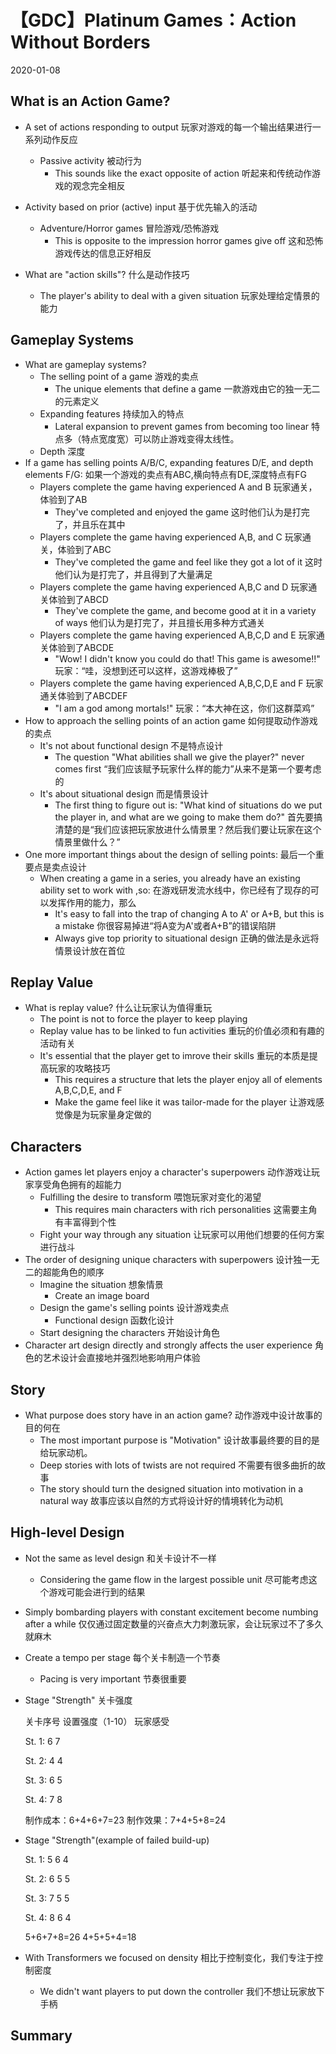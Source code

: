 # 【GDC】Platinum Games：Action Without Borders
2020-01-08

## What is an Action Game?

- A set of actions responding to output 玩家对游戏的每一个输出结果进行一系列动作反应
  - Passive activity 被动行为
    - This sounds like the exact opposite of action 听起来和传统动作游戏的观念完全相反

- Activity based on prior (active) input 基于优先输入的活动
  - Adventure/Horror games 冒险游戏/恐怖游戏
    - This is opposite to the impression horror games give off 这和恐怖游戏传达的信息正好相反
- What are "action skills"? 什么是动作技巧
  - The player's ability to deal with a given situation 玩家处理给定情景的能力

## Gameplay Systems

- What are gameplay systems?
  - The selling point of a game 游戏的卖点
    - The unique elements that define a game 一款游戏由它的独一无二的元素定义
  - Expanding features 持续加入的特点
    - Lateral expansion to prevent games from becoming too linear 特点多（特点宽度宽）可以防止游戏变得太线性。
  - Depth 深度
- If a game has selling points A/B/C, expanding features D/E, and depth elements F/G:
如果一个游戏的卖点有ABC,横向特点有DE,深度特点有FG
  - Players complete the game having experienced A and B
  玩家通关，体验到了AB
    - They've completed and enjoyed the game
    这时他们认为是打完了，并且乐在其中
  - Players complete the game having experienced A,B, and C
  玩家通关，体验到了ABC
    - They've completed the game and feel like they got a lot of it
    这时他们认为是打完了，并且得到了大量满足
  - Players complete the game having experienced A,B,C and D
  玩家通关体验到了ABCD
    - They've complete the game, and become good at it in a variety of ways
    他们认为是打完了，并且擅长用多种方式通关
  - Players complete the game having experienced A,B,C,D and E
  玩家通关体验到了ABCDE
    - "Wow! I didn't know you could do that! This game is awesome!!"
    玩家：“哇，没想到还可以这样，这游戏棒极了”
  - Players complete the game having experienced A,B,C,D,E and F
  玩家通关体验到了ABCDEF
    - "I am a god among mortals!"
    玩家：“本大神在这，你们这群菜鸡”
- How to approach the selling points of an action game 如何提取动作游戏的卖点
  - It's not about functional design 不是特点设计
    - The question "What abilities shall we give the player?" never comes first
    “我们应该赋予玩家什么样的能力”从来不是第一个要考虑的
  - It's about situational design 而是情景设计
    - The first thing to figure out is: "What kind of situations do we put the player in, and what are we going to make them do?"
    首先要搞清楚的是“我们应该把玩家放进什么情景里？然后我们要让玩家在这个情景里做什么？”
- One more important things about the design of selling points: 最后一个重要点是卖点设计
  - When creating a game in a series, you already have an existing ability set to work with ,so:
  在游戏研发流水线中，你已经有了现存的可以发挥作用的能力，那么
    - It's easy to fall into the trap of changing A to A' or A+B, but this is a mistake
    你很容易掉进“将A变为A'或者A+B”的错误陷阱
    - Always give top priority to situational design
    正确的做法是永远将情景设计放在首位

## Replay Value

- What is replay value? 什么让玩家认为值得重玩
  - The point is not to force the player to keep playing
  - Replay value has to be linked to fun activities 重玩的价值必须和有趣的活动有关
  - It's essential that the player get to imrove their skills 重玩的本质是提高玩家的攻略技巧
    - This requires a structure that lets the player enjoy all of elements A,B,C,D,E, and F
    - Make the game feel like it was tailor-made for the player 让游戏感觉像是为玩家量身定做的

## Characters

- Action games let players enjoy a character's superpowers 动作游戏让玩家享受角色拥有的超能力
  - Fulfilling the desire to transform 喂饱玩家对变化的渴望
    - This requires main characters with rich personalities 这需要主角有丰富得到个性
  - Fight your way through any situation 让玩家可以用他们想要的任何方案进行战斗
- The order of designing unique characters with superpowers 设计独一无二的超能角色的顺序
  - Imagine the situation 想象情景
    - Create an image board
  - Design the game's selling points 设计游戏卖点
    - Functional design 函数化设计
  - Start designing the characters 开始设计角色
- Character art design directly and strongly affects the user experience 角色的艺术设计会直接地并强烈地影响用户体验

## Story

- What purpose does story have in an action game? 动作游戏中设计故事的目的何在
  - The most important purpose is "Motivation" 设计故事最终要的目的是给玩家动机。
  - Deep stories with lots of twists are not required 不需要有很多曲折的故事
  - The story should turn the designed situation into motivation in a natural way 故事应该以自然的方式将设计好的情境转化为动机

## High-level Design

- Not the same as level design 和关卡设计不一样

  - Considering the game flow in the largest possible unit 尽可能考虑这个游戏可能会进行到的结果

- Simply bombarding players with constant excitement become numbing after a while 仅仅通过固定数量的兴奋点大力刺激玩家，会让玩家过不了多久就麻木

- Create a tempo per stage 每个关卡制造一个节奏

  - Pacing is very important 节奏很重要

- Stage "Strength" 关卡强度

  关卡序号	设置强度（1-10）	玩家感受

  St. 1:					6							7

  St. 2:					4							4

  St. 3:					6							5

  St. 4:					7							8

  制作成本：6+4+6+7=23	制作效果：7+4+5+8=24

- Stage "Strength"(example of failed build-up)

  St. 1:	5	6	4

  St. 2:	6	5	5

  St. 3:	7	5	5

  St. 4:	8	6	4

  5+6+7+8=26	4+5+5+4=18

- With Transformers we focused on density 相比于控制变化，我们专注于控制密度

  - We didn't want players to put down the controller 我们不想让玩家放下手柄

## Summary
